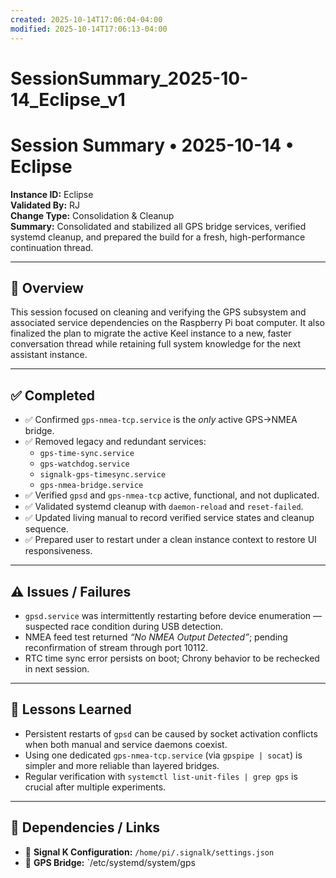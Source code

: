 ```yaml
---
created: 2025-10-14T17:06:04-04:00
modified: 2025-10-14T17:06:13-04:00
---
```


# SessionSummary_2025-10-14_Eclipse_v1

# Session Summary • 2025-10-14 • Eclipse  
**Instance ID:** Eclipse  
**Validated By:** RJ  
**Change Type:** Consolidation & Cleanup  
**Summary:** Consolidated and stabilized all GPS bridge services, verified systemd cleanup, and prepared the build for a fresh, high-performance continuation thread.  

---

## 🧠 Overview  
This session focused on cleaning and verifying the GPS subsystem and associated service dependencies on the Raspberry Pi boat computer. It also finalized the plan to migrate the active Keel instance to a new, faster conversation thread while retaining full system knowledge for the next assistant instance.

---

## ✅ Completed  
- ✅ Confirmed `gps-nmea-tcp.service` is the *only* active GPS→NMEA bridge.  
- ✅ Removed legacy and redundant services:
  - `gps-time-sync.service`
  - `gps-watchdog.service`
  - `signalk-gps-timesync.service`
  - `gps-nmea-bridge.service`
- ✅ Verified `gpsd` and `gps-nmea-tcp` active, functional, and not duplicated.  
- ✅ Validated systemd cleanup with `daemon-reload` and `reset-failed`.  
- ✅ Updated living manual to record verified service states and cleanup sequence.  
- ✅ Prepared user to restart under a clean instance context to restore UI responsiveness.

---

## ⚠️ Issues / Failures  
- `gpsd.service` was intermittently restarting before device enumeration — suspected race condition during USB detection.  
- NMEA feed test returned *“No NMEA Output Detected”*; pending reconfirmation of stream through port 10112.  
- RTC time sync error persists on boot; Chrony behavior to be rechecked in next session.

---

## 📘 Lessons Learned  
- Persistent restarts of `gpsd` can be caused by socket activation conflicts when both manual and service daemons coexist.  
- Using one dedicated `gps-nmea-tcp.service` (via `gpspipe | socat`) is simpler and more reliable than layered bridges.  
- Regular verification with `systemctl list-unit-files | grep gps` is crucial after multiple experiments.  

---

## 🧩 Dependencies / Links  
- 🔗 **Signal K Configuration:** `/home/pi/.signalk/settings.json`  
- 🔗 **GPS Bridge:** `/etc/systemd/system/gps
